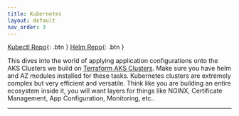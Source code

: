 ```yaml
---
title: Kubernetes
layout: default
nav_order: 3
---
```


[Kubectl Repo](https://github.com/pennyberry/Public/tree/main/kubectl){: .btn }
[Helm Repo](https://github.com/pennyberry/Public/tree/main/helm){: .btn }

This dives into the world of applying application configurations onto the AKS Clusters we build on [Terraform AKS Clusters]. Make sure you have helm and AZ modules installed for these tasks. Kubernetes clusters are extremely complex but very efficient and versatile. Think like you are building an entire ecosystem inside it, you will want layers for things like NGINX, Certificate Management, App Configuration, Monitoring, etc..

----

[Terraform]: https://github.com/pennyberry/Public/tree/main/terraform
[Terraform AKS Clusters]: https://github.com/pennyberry/Public/tree/main/terraform/aks_cluster
[Configuring Your Local Machine]: https://github.com/pennyberry/Public/tree/main/local_machine_config_scripts
[Azure CLI Scripts]: https://github.com/pennyberry/Public/tree/main/azure_cli
[pennyberry1@gmail.com]: pennyberry1@gmail.com
[Instagram]: https://www.instagram.com/tallkidssuck/
[Github]: https://github.com/pennyberry